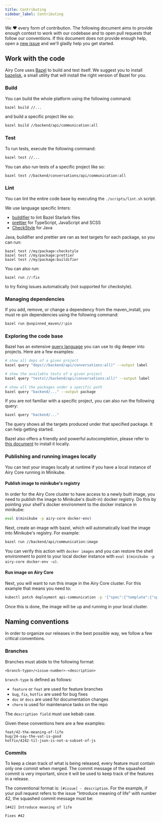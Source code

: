 ```yaml
---
title: Contributing
sidebar_label: Contributing
---
```


We ❤️ every form of contribution. The following document aims to provide enough
context to work with our codebase and to open pull requests that follow our
conventions. If this document does not provide enough help, open a [new
issue](https://github.com/airyhq/airy/issues/new) and we'll gladly help you get
started.

## Work with the code

Airy Core uses [Bazel](https://bazel.build/) to build and test
itself. We suggest you to install
[bazelisk](https://github.com/bazelbuild/bazelisk), a small utility that will
install the right version of Bazel for you.

### Build

You can build the whole platform using the following command:

```sh
bazel build //...
```

and build a specific project like so:

```sh
bazel build //backend/api/communication:all
```

### Test

To run tests, execute the following command:

```sh
bazel test //...
```

You can also run tests of a specific project like so:

```sh
bazel test //backend/conversations/api/communication:all
```

### Lint

You can lint the entire code base by executing the `./scripts/lint.sh` script.

We use language specific linters:

- [buildifier](https://github.com/bazelbuild/buildtools/tree/master/buildifier)
  to lint Bazel Starlark files
- [prettier](https://prettier.io/) for TypeScript, JavaScript and SCSS
- [CheckStyle](https://checkstyle.sourceforge.io/) for Java

Java, buildifier and prettier are ran as test targets for each package, so you can run:

```shell script
bazel test //my/package:checkstyle
bazel test //my/package:prettier
bazel test //my/package:buildifier
```

You can also run:

```shell script
bazel run //:fix
```

to try fixing issues automatically (not supported for checkstyle).

### Managing dependencies

If you add, remove, or change a dependency from the maven_install, you must
re-pin dependencies using the following command:

```sh
bazel run @unpinned_maven//:pin
```

### Exploring the code base

Bazel has an extensive [query
language](https://docs.bazel.build/versions/master/query.html) you can use to
dig deeper into projects. Here are a few examples:

```sh
# show all deps of a given project
bazel query "deps(//backend/api/conversations:all)" --output label

# show the available tests of a given project
bazel query "tests(//backend/api/conversations:all)" --output label

# show all the packages under a specific path
bazel query "backend/..." --output package
```

If you are not familiar with a specific project, you can also run the following
query:

```sh
bazel query "backend/..."
```

The query shows all the targets produced under that specified package. It can
help getting started.

Bazel also offers a friendly and powerful autocompletion, please refer to [this
document](https://github.com/bazelbuild/bazel/blob/master/site/docs/completion.md)
to install it locally.

### Publishing and running images locally

You can test your images locally at runtime if you have a local instance of Airy
Core running in Minikube.

#### Publish image to minikube's registry

In order for the Airy Core cluster to have access to a newly built image, you need
to publish the image to Minikube's (built-in) docker registry. Do this by pointing
your shell's docker environment to the docker instance in minikube:

```sh
eval $(minikube -p airy-core docker-env)
```

Next, create an image with bazel, which will automatically load the image into
Minikube's registry. For example:

```sh
bazel run //backend/api/communication:image
```

You can verify this action with `docker images` and you can restore the shell
environment to point to your local docker instance with
`eval $(minikube -p airy-core docker-env -u)`.

#### Run image on Airy Core

Next, you will want to run this image in the Airy Core cluster. For this example
that means you need to:

```sh
kubectl patch deployment api-communication -p '{"spec":{"template":{"spec":{"containers":[{"name":"app","image":"bazel/backend/api/communication:image","imagePullPolicy":"Never"}]}}}}'
```

Once this is done, the image will be up and running in your local cluster.

## Naming conventions

In order to organize our releases in the best possible way, we follow a few
critical conventions.

### Branches

Branches must abide to the following format:

`<branch-type>/<issue-number>-<description>`

`branch-type` is defined as follows:

- `feature` or `feat` are used for feature branches
- `bug`, `fix`, `hotfix` are used for bug fixes
- `doc` or `docs` are used for documentation changes
- `chore` is used for maintenance tasks on the repo

The `description field` must use kebab case.

Given these conventions here are a few examples:

```
feat/42-the-meaning-of-life
bug/24-say-the-vat-is-good
hotfix/4242-til-json-is-not-a-subset-of-js
```

### Commits

To keep a clean track of what is being released, every feature must contain only
one commit when merged. The commit message of the squashed commit is very
important, since it will be used to keep track of the features in a release.

The conventional format is: `[#issue] - description`. For the example, if your
pull request refers to the issue "Introduce meaning of life" with number 42,
the squashed commit message must be:

```
[#42] Introduce meaning of life

Fixes #42
```
